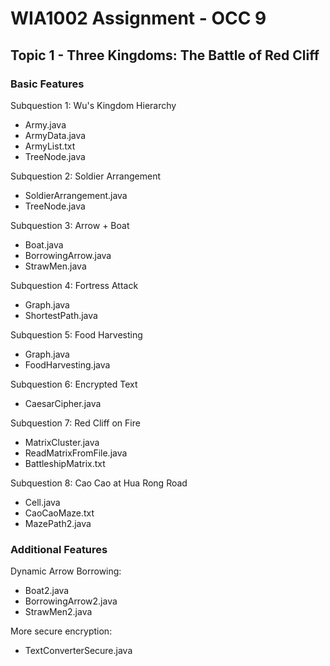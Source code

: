 # WIA1002 Assignment - OCC 9
## Topic 1 - Three Kingdoms: The Battle of Red Cliff

### Basic Features
Subquestion 1: Wu's Kingdom Hierarchy
- Army.java
- ArmyData.java
- ArmyList.txt
- TreeNode.java

Subquestion 2: Soldier Arrangement
- SoldierArrangement.java
- TreeNode.java

Subquestion 3: Arrow + Boat
- Boat.java
- BorrowingArrow.java
- StrawMen.java

Subquestion 4: Fortress Attack
- Graph.java
- ShortestPath.java

Subquestion 5: Food Harvesting
- Graph.java
- FoodHarvesting.java

Subquestion 6: Encrypted Text
- CaesarCipher.java

Subquestion 7: Red Cliff on Fire
- MatrixCluster.java
- ReadMatrixFromFile.java
- BattleshipMatrix.txt

Subquestion 8: Cao Cao at Hua Rong Road
- Cell.java
- CaoCaoMaze.txt
- MazePath2.java

### Additional Features
Dynamic Arrow Borrowing:
- Boat2.java
- BorrowingArrow2.java
- StrawMen2.java

More secure encryption:
- TextConverterSecure.java